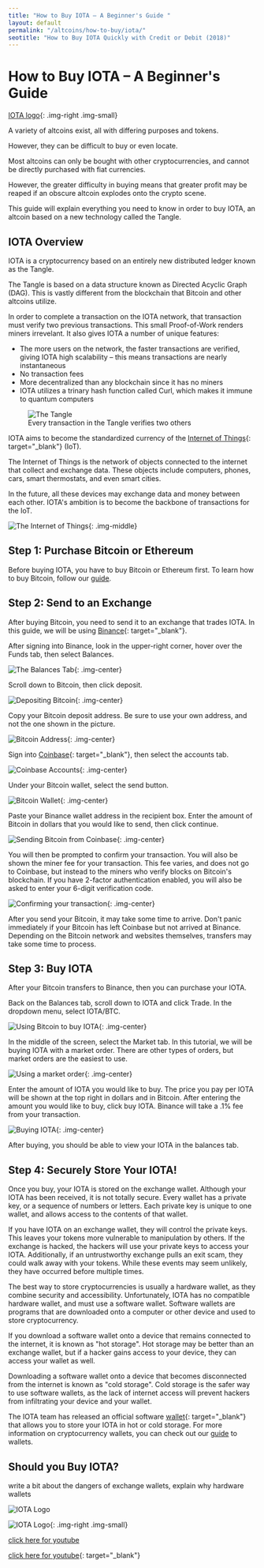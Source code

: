 ```yaml
---
title: "How to Buy IOTA – A Beginner's Guide "
layout: default
permalink: "/altcoins/how-to-buy/iota/"
seotitle: "How to Buy IOTA Quickly with Credit or Debit (2018)"
---
```


# How to Buy IOTA – A Beginner's Guide

[IOTA logo](/img/altcoins/iota-logo.png){: .img-right .img-small}

A variety of altcoins exist, all with differing purposes and tokens. 

However, they can be difficult to buy or even locate.

Most altcoins can only be bought with other cryptocurrencies, and cannot be directly purchased with fiat currencies.

However, the greater difficulty in buying means that greater profit may be reaped if an obscure altcoin explodes onto the crypto scene.

This guide will explain everything you need to know in order to buy IOTA, an altcoin based on a new technology called the Tangle.

## IOTA Overview

IOTA is a cryptocurrency based on an entirely new distributed ledger known as the Tangle.

The Tangle is based on a data structure known as Directed Acyclic Graph (DAG). This is vastly different from the blockchain that Bitcoin and other altcoins utilize.

In order to complete a transaction on the IOTA network, that transaction must verify two previous transactions. This small Proof-of-Work renders miners irrevelant. It also gives IOTA a number of unique features:

* The more users on the network, the faster transactions are verified, giving IOTA high scalability – this means transactions are nearly instantaneous
* No transaction fees
* More decentralized than any blockchain since it has no miners
* IOTA utilizes a trinary hash function called Curl, which makes it immune to quantum computers

<figure>
	<img alt="The Tangle" src="/img/altcoins/iota/tangle.png" class="img-middle">
	<figcaption>Every transaction in the Tangle verifies two others</figcaption>
</figure>

IOTA aims to become the standardized currency of the [Internet of Things](https://www.forbes.com/sites/jacobmorgan/2014/05/13/simple-explanation-internet-things-that-anyone-can-understand/#391e7dc61d09){: target="_blank"} (IoT).

The Internet of Things is the network of objects connected to the internet that collect and exchange data. These objects include computers, phones, cars, smart thermostats, and even smart cities.

In the future, all these devices may exchange data and money between each other. IOTA's ambition is to become the backbone of transactions for the IoT.

![The Internet of Things](/img/altcoins/iota/iot.jpg){: .img-middle}

## Step 1: Purchase Bitcoin or Ethereum

Before buying IOTA, you have to buy Bitcoin or Ethereum first. To learn how to buy Bitcoin, follow our [guide](/bitcoin/how-to-buy/).

## Step 2: Send to an Exchange

After buying Bitcoin, you need to send it to an exchange that trades IOTA. In this guide, we will be using [Binance](https://www.binance.com/?ref=28685192){: target="_blank"}. 

After signing into Binance, look in the upper-right corner, hover over the Funds tab, then select Balances.

![The Balances Tab](/img/altcoins/how-to-buy/binancebalance.png){: .img-center}

Scroll down to Bitcoin, then click deposit.

![Depositing Bitcoin](/img/altcoins/how-to-buy/depositbitcoin.png){: .img-center}

Copy your Bitcoin deposit address. Be sure to use your own address, and not the one shown in the picture.

![Bitcoin Address](/img/altcoins/how-to-buy/bitcoinaddress.png){: .img-center}

Sign into [Coinbase](){: target="_blank"}, then select the accounts tab.

![Coinbase Accounts](/img/altcoins/how-to-buy/coinbaseaccounts.png){: .img-center}

Under your Bitcoin wallet, select the send button.

![Bitcoin Wallet](/img/altcoins/how-to-buy/coinbasebitcoin.png){: .img-center}

Paste your Binance wallet address in the recipient box. Enter the amount of Bitcoin in dollars that you would like to send, then click continue.

![Sending Bitcoin from Coinbase](/img/altcoins/how-to-buy/coinbasesendbtc.png){: .img-center}

You will then be prompted to confirm your transaction. You will also be shown the miner fee for your transaction. This fee varies, and does not go to Coinbase, but instead to the miners who verify blocks on Bitcoin's blockchain. If you have 2-factor authentication enabled, you will also be asked to enter your 6-digit verification code.

![Confirming your transaction](/img/altcoins/how-to-buy/coinbaseconfirm.png){: .img-center}

After you send your Bitcoin, it may take some time to arrive. Don't panic immediately if your Bitcoin has left Coinbase but not arrived at Binance. Depending on the Bitcoin network and websites themselves, transfers may take some time to process.

## Step 3: Buy IOTA 

After your Bitcoin transfers to Binance, then you can purchase your IOTA.

Back on the Balances tab, scroll down to IOTA and click Trade. In the dropdown menu, select IOTA/BTC.

![Using Bitcoin to buy IOTA](/img/altcoins/iota/binanceiota.png){: .img-center}

In the middle of the screen, select the Market tab. In this tutorial, we will be buying IOTA with a market order. There are other types of orders, but market orders are the easiest to use.

![Using a market order](/img/altcoins/iota/iotamarket.png){: .img-center}

Enter the amount of IOTA you would like to buy. The price you pay per IOTA will be shown at the top right in dollars and in Bitcoin. After entering the amount you would like to buy, click buy IOTA. Binance will take a .1% fee from your transaction.

![Buying IOTA](/img/altcoins/iota/iotabuy.png){: .img-center}

After buying, you should be able to view your IOTA in the balances tab.

## Step 4: Securely Store Your IOTA!

Once you buy, your IOTA is stored on the exchange wallet. Although your IOTA has been received, it is not totally secure. Every wallet has a private key, or a sequence of numbers or letters. Each private key is unique to one wallet, and allows access to the contents of that wallet.  

If you have IOTA on an exchange wallet, they will control the private keys. This leaves your tokens more vulnerable to manipulation by others. If the exchange is hacked, the hackers will use your private keys to access your IOTA. Additionally, if an untrustworthy exchange pulls an exit scam, they could walk away with your tokens. While these events may seem unlikely, they have occurred before multiple times.

The best way to store cryptocurrencies is usually a hardware wallet, as they combine security and accessibility. Unfortunately, IOTA has no compatible hardware wallet, and must use a software wallet. Software wallets are programs that are downloaded onto a computer or other device and used to store cryptocurrency.

If you download a software wallet onto a device that remains connected to the internet, it is known as "hot storage". Hot storage may be better than an exchange wallet, but if a hacker gains access to your device, they can access your wallet as well.

Downloading a software wallet onto a device that becomes disconnected from the internet is known as "cold storage". Cold storage is the safer way to use software wallets, as the lack of internet access will prevent hackers from infiltrating your device and your wallet.

The IOTA team has released an official software [wallet](https://github.com/iotaledger/wallet/releases){: target="_blank"} that allows you to store your IOTA in hot or cold storage. For more information on cryptocurrency wallets, you can check out our [guide](/wallets) to wallets.

## Should you Buy IOTA?  

write a bit about the dangers of exchange wallets, explain why hardware wallets 

<img alt="IOTA Logo" class="img-small img-right" src="/img/altcoins/iota/iota-logo.png" />

![IOTA Logo](/img/altcoins/iota/iota-logo.png){: .img-right .img-small}

<a target="_blank" href="youtube.com">click here for youtube</a> 

[click here for youtube](youtube.com){: target="_blank"}